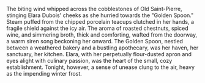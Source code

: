 The biting wind whipped across the cobblestones of Old Saint-Pierre, stinging Elara Dubois' cheeks as she hurried towards the "Golden Spoon."  Steam puffed from the chipped porcelain teacups clutched in her hands, a fragile shield against the icy air.  The aroma of roasted chestnuts, spiced wine, and simmering broth, thick and comforting, wafted from the doorway, a warm siren song beckoning her onward.  The Golden Spoon, nestled between a weathered bakery and a bustling apothecary, was her haven, her sanctuary, her kitchen. Elara, with her perpetually flour-dusted apron and eyes alight with culinary passion, was the heart of the small, cozy establishment.  Tonight, however, a sense of unease clung to the air, heavy as the impending winter frost.
